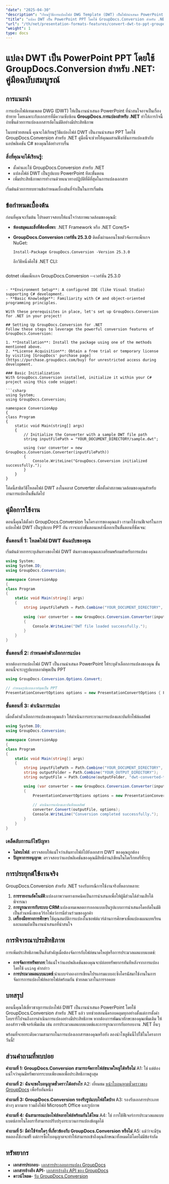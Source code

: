 ```yaml
---
"date": "2025-04-30"
"description": "เรียนรู้วิธีการแปลงไฟล์ DWG Template (DWT) เป็นไฟล์นำเสนอ PowerPoint ด้วย GroupDocs.Conversion สำหรับ .NET คู่มือนี้ครอบคลุมถึงการตั้งค่า ขั้นตอนการแปลง และแนวทางปฏิบัติที่ดีที่สุด"
"title": "แปลง DWT เป็น PowerPoint PPT โดยใช้ GroupDocs.Conversion สำหรับ .NET&#58; คู่มือฉบับสมบูรณ์"
"url": "/th/net/presentation-formats-features/convert-dwt-to-ppt-groupdocs-conversion-net/"
"weight": 1
type: docs
---
```

# แปลง DWT เป็น PowerPoint PPT โดยใช้ GroupDocs.Conversion สำหรับ .NET: คู่มือฉบับสมบูรณ์

## การแนะนำ
การแปลงไฟล์เทมเพลต DWG (DWT) ให้เป็นงานนำเสนอ PowerPoint ที่น่าสนใจอาจเป็นเรื่องท้าทาย โดยเฉพาะกับเอกสารที่มีความซับซ้อน **GroupDocs.การแปลงสำหรับ .NET** ทำให้ภารกิจนี้ง่ายขึ้นด้วยการแปลงเอกสารอัตโนมัติอย่างมีประสิทธิภาพ

ในบทช่วยสอนนี้ คุณจะได้เรียนรู้วิธีแปลงไฟล์ DWT เป็นงานนำเสนอ PPT โดยใช้ GroupDocs.Conversion สำหรับ .NET คู่มือนี้จะช่วยให้คุณผสานฟังก์ชันการแปลงเข้ากับแอปพลิเคชัน C# ของคุณได้อย่างราบรื่น

### สิ่งที่คุณจะได้เรียนรู้:
- ตั้งค่าและใช้ GroupDocs.Conversion สำหรับ .NET
- แปลงไฟล์ DWT เป็นรูปแบบ PowerPoint ทีละขั้นตอน
- เพิ่มประสิทธิภาพการทำงานด้วยแนวทางปฏิบัติที่ดีที่สุดในการแปลงเอกสาร

เริ่มต้นด้วยการทบทวนข้อกำหนดเบื้องต้นที่จำเป็นในการเริ่มต้น

## ข้อกำหนดเบื้องต้น
ก่อนที่คุณจะเริ่มต้น โปรดตรวจสอบให้แน่ใจว่าสภาพแวดล้อมของคุณมี:

- **ห้องสมุดและสิ่งที่ต้องพึ่งพา**: .NET Framework หรือ .NET Core/5+
- **GroupDocs.Conversion เวอร์ชัน 25.3.0** ติดตั้งผ่านคอนโซลตัวจัดการแพ็กเกจ NuGet:

  ```shell
  Install-Package GroupDocs.Conversion -Version 25.3.0
  ```

  อีกวิธีหนึ่งคือใช้ .NET CLI:

  ```bash
dotnet เพิ่มแพ็กเกจ GroupDocs.Conversion --เวอร์ชัน 25.3.0
```

- **Environment Setup**: A configured IDE (like Visual Studio) supporting C# development.
- **Basic Knowledge**: Familiarity with C# and object-oriented programming principles.

With these prerequisites in place, let's set up GroupDocs.Conversion for .NET in your project!

## Setting Up GroupDocs.Conversion for .NET
Follow these steps to leverage the powerful conversion features of GroupDocs.Conversion:

1. **Installation**: Install the package using one of the methods mentioned above.
2. **License Acquisition**: Obtain a free trial or temporary license by visiting [GroupDocs' purchase page](https://purchase.groupdocs.com/buy) for unrestricted access during development.

### Basic Initialization
With GroupDocs.Conversion installed, initialize it within your C# project using this code snippet:

```csharp
using System;
using GroupDocs.Conversion;

namespace ConversionApp
{
class Program
{
    static void Main(string[] args)
    {
        // Initialize the Converter with a sample DWT file path
        string inputFilePath = "YOUR_DOCUMENT_DIRECTORY/sample.dwt";
        
        using (var converter = new GroupDocs.Conversion.Converter(inputFilePath))
        {
            Console.WriteLine("GroupDocs.Conversion initialized successfully.");
        }
    }
}
```

โค้ดนี้สาธิตวิธีโหลดไฟล์ DWT ลงในคลาส Converter เพื่อตั้งค่าสภาพแวดล้อมของคุณสำหรับงานการแปลงในขั้นถัดไป

## คู่มือการใช้งาน
ตอนนี้คุณได้ตั้งค่า GroupDocs.Conversion ในโครงการของคุณแล้ว เรามาใช้งานฟีเจอร์ในการแปลงไฟล์ DWT เป็นรูปแบบ PPT กัน เราจะแบ่งขั้นตอนเหล่านี้ออกเป็นขั้นตอนที่ชัดเจน:

### ขั้นตอนที่ 1: โหลดไฟล์ DWT ต้นฉบับของคุณ
เริ่มต้นด้วยการระบุเส้นทางของไฟล์ DWT ต้นทางของคุณและเตรียมพร้อมสำหรับการแปลง

```csharp
using System;
using System.IO;
using GroupDocs.Conversion;

namespace ConversionApp
{
class Program
{
    static void Main(string[] args)
    {
        string inputFilePath = Path.Combine("YOUR_DOCUMENT_DIRECTORY", "sample.dwt");
        
        using (var converter = new GroupDocs.Conversion.Converter(inputFilePath))
        {
            Console.WriteLine("DWT file loaded successfully.");
        }
    }
}
```

### ขั้นตอนที่ 2: กำหนดค่าตัวเลือกการแปลง
หากต้องการแปลงไฟล์ DWT เป็นงานนำเสนอ PowerPoint ให้ระบุตัวเลือกการแปลงของคุณ ขั้นตอนนี้จะระบุรูปแบบเอาต์พุตเป็น PPT

```csharp
using GroupDocs.Conversion.Options.Convert;

// กำหนดรูปแบบเอาท์พุตเป็น PPT
PresentationConvertOptions options = new PresentationConvertOptions { Format = GroupDocs.Conversion.FileTypes.PresentationFileType.Ppt };
```

### ขั้นตอนที่ 3: ดำเนินการแปลง
เมื่อตั้งค่าตัวเลือกการแปลงของคุณแล้ว ให้ดำเนินการกระบวนการแปลงและบันทึกไฟล์ผลลัพธ์

```csharp
using System.IO;
using GroupDocs.Conversion;

namespace ConversionApp
{
class Program
{
    static void Main(string[] args)
    {
        string inputFilePath = Path.Combine("YOUR_DOCUMENT_DIRECTORY", "sample.dwt");
        string outputFolder = Path.Combine("YOUR_OUTPUT_DIRECTORY");
        string outputFile = Path.Combine(outputFolder, "dwt-converted-to.ppt");

        using (var converter = new GroupDocs.Conversion.Converter(inputFilePath))
        {
            PresentationConvertOptions options = new PresentationConvertOptions { Format = GroupDocs.Conversion.FileTypes.PresentationFileType.Ppt };
            
            // ดำเนินการแปลงและบันทึกผลลัพธ์
            converter.Convert(outputFile, options);
            Console.WriteLine("Conversion completed successfully.");
        }
    }
}
```

### เคล็ดลับการแก้ไขปัญหา
- **ไม่พบไฟล์**: ตรวจสอบให้แน่ใจว่าเส้นทางไฟล์ไปยังเอกสาร DWT ของคุณถูกต้อง
- **ปัญหาการอนุญาต**: ตรวจสอบว่าแอปพลิเคชันของคุณมีสิทธิ์อ่าน/เขียนในไดเร็กทอรีที่ระบุ

## การประยุกต์ใช้งานจริง
GroupDocs.Conversion สำหรับ .NET รองรับกรณีการใช้งานจริงที่หลากหลาย:

1. **การรายงานอัตโนมัติ**:แปลงภาพวาดทางเทคนิคเป็นการนำเสนอเพื่อให้ผู้มีส่วนได้ส่วนเสียได้พิจารณา
2. **การบูรณาการกับระบบ CRM**:แปลงเทมเพลตการออกแบบเป็นรูปแบบการนำเสนอโดยอัตโนมัติเป็นส่วนหนึ่งของเวิร์กโฟลว์การมีส่วนร่วมของลูกค้า
3. **เครื่องมือทางการศึกษา**:ใช้คุณสมบัติการแปลงในซอฟต์แวร์ด้านการศึกษาเพื่อแปลงแผนบทเรียนและแผนผังเป็นงานนำเสนอที่น่าสนใจ

## การพิจารณาประสิทธิภาพ
การเพิ่มประสิทธิภาพเป็นสิ่งสำคัญเมื่อต้องจัดการกับไฟล์ขนาดใหญ่หรือการประมวลผลแบบแบตช์:

- **การจัดการทรัพยากร**:ให้แน่ใจว่าแอปพลิเคชันของคุณจะปล่อยทรัพยากรทันทีหลังจากการแปลงโดยใช้ `using` คำกล่าว
- **การประมวลผลแบบแบตช์**:นำแบบจำลองการเขียนโปรแกรมแบบอะซิงโครนัสมาใช้งานในการจัดการการแปลงไฟล์หลายไฟล์พร้อมกัน ช่วยลดเวลาในการรอคอย

## บทสรุป
ตอนนี้คุณได้เชี่ยวชาญการแปลงไฟล์ DWT เป็นงานนำเสนอ PowerPoint โดยใช้ GroupDocs.Conversion สำหรับ .NET แล้ว บทช่วยสอนนี้ครอบคลุมทุกอย่างตั้งแต่การตั้งค่าไลบรารีไปจนถึงการดำเนินการแปลงอย่างมีประสิทธิภาพ หากต้องการพัฒนาทักษะของคุณเพิ่มเติม ให้ลองสำรวจฟีเจอร์เพิ่มเติม เช่น การประมวลผลแบบแบตช์และการบูรณาการกับกรอบงาน .NET อื่นๆ

พร้อมที่จะยกระดับความสามารถในการแปลงเอกสารของคุณหรือยัง ลองนำโซลูชันนี้ไปใช้ในโครงการวันนี้!

## ส่วนคำถามที่พบบ่อย
**คำถามที่ 1: GroupDocs.Conversion สามารถจัดการไฟล์ขนาดใหญ่ได้หรือไม่**
A1: ใช่ แต่ต้องแน่ใจว่าคุณมีทรัพยากรระบบเพียงพอเพื่อประสิทธิภาพสูงสุด

**คำถามที่ 2: ฉันจะขอใบอนุญาตชั่วคราวได้อย่างไร**
A2: เยี่ยมชม [หน้าใบอนุญาตชั่วคราวของ GroupDocs](https://purchase.groupdocs.com/temporary-license/) เพื่อรับอันหนึ่ง

**คำถามที่ 3: GroupDocs.Conversion รองรับรูปแบบไฟล์ใดบ้าง**
A3: รองรับเอกสารประเภทต่างๆ มากมาย รวมถึงไฟล์ Microsoft Office และรูปภาพ

**คำถามที่ 4: ฉันสามารถแปลงไฟล์หลายไฟล์พร้อมกันได้ไหม**
A4: ใช่ การใช้ฟีเจอร์การประมวลผลแบบแบตช์ภายในไลบรารีสามารถปรับปรุงกระบวนการแปลงข้อมูลได้

**คำถามที่ 5: มีค่าใช้จ่ายใดๆ ที่เกี่ยวข้องกับ GroupDocs.Conversion หรือไม่**
A5: แม้ว่าจะมีรุ่นทดลองใช้งานฟรี แต่การซื้อใบอนุญาตจะทำให้สามารถเข้าถึงคุณลักษณะทั้งหมดได้โดยไม่มีข้อจำกัด

## ทรัพยากร
- **เอกสารประกอบ**- [เอกสารประกอบการแปลง GroupDocs](https://docs.groupdocs.com/conversion/net/)
- **เอกสารอ้างอิง API**- [เอกสารอ้างอิง API ของ GroupDocs](https://reference.groupdocs.com/conversion/net/)
- **ดาวน์โหลด**- [รับ GroupDocs.Conversion](https://releases.groupdocs.com/conversion/net/)